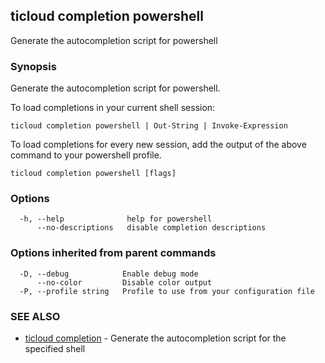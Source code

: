 ## ticloud completion powershell

Generate the autocompletion script for powershell

### Synopsis

Generate the autocompletion script for powershell.

To load completions in your current shell session:

	ticloud completion powershell | Out-String | Invoke-Expression

To load completions for every new session, add the output of the above command
to your powershell profile.


```
ticloud completion powershell [flags]
```

### Options

```
  -h, --help              help for powershell
      --no-descriptions   disable completion descriptions
```

### Options inherited from parent commands

```
  -D, --debug            Enable debug mode
      --no-color         Disable color output
  -P, --profile string   Profile to use from your configuration file
```

### SEE ALSO

* [ticloud completion](ticloud_completion.md)	 - Generate the autocompletion script for the specified shell

